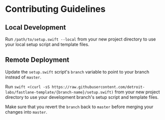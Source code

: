 # Contributing Guidelines

## Local Development

Run `/path/to/setup.swift --local` from your new project directory to use your local setup script and template files.

## Remote Deployment

Update the `setup.swift` script's `branch` variable to point to your branch instead of `master`.

Run `swift <(curl -sS https://raw.githubusercontent.com/detroit-labs/fastlane-template/{branch-name}/setup.swift)` from your new project directory to use your development branch's setup script and template files.

Make sure that you revert the `branch` back to `master` before merging your changes into `master`.
